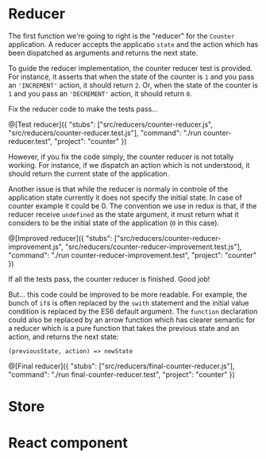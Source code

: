 # Reducer

The first function we're going to right is the "reducer" for the `Counter` application.
A reducer accepts the applicatio `state` and the action which has been dispatched as arguments
and returns the next state.

To guide the reducer implementation, the counter reducer test is provided.
For instance, it asserts that when the state of the counter is `1` and you pass an `'INCREMENT'` action,
it should return `2`. Or, when the state of the counter is `1` and you pass an `'DECREMENT'` action,
it should return `0`.

Fix the reducer code to make the tests pass…

@[Test reducer]({
  "stubs": ["src/reducers/counter-reducer.js", "src/reducers/counter-reducer.test.js"],
  "command": "./run counter-reducer.test",
  "project": "counter"
})

However, if you fix the code simply, the counter reducer is not totally working. For instance,
if we dispatch an action which is not understood, it should return the current state of
the application.

Another issue is that while the reducer is normaly in controle of the application state
currently it does not specify the initial state. In case of counter example it could be 0.
The convention we use in redux is that, if the reducer receive `undefined` as the state argument,
it must return what it considers to be the initial state of the application (`0` in this case).

@[Improved reducer]({
  "stubs": ["src/reducers/counter-reducer-improvement.js", "src/reducers/counter-reducer-improvement.test.js"],
  "command": "./run counter-reducer-improvement.test",
  "project": "counter"
})

If all the tests pass, the counter reducer is finished. Good job!

But… this code could be improved to be more readable.
For example, the bunch of `if`s is often replaced by the `swith` statement and the initial value condition
is replaced by the ES6 default argument. The `function` declaration could also be replaced
by an arrow function which has clearer semantic for a reducer which is a pure function that takes the previous state and an action, and returns the next state:

`(previousState, action) => newState`

@[Final reducer]({
  "stubs": ["src/reducers/final-counter-reducer.js"],
  "command": "./run final-counter-reducer.test",
  "project": "counter"
})

# Store

# React component
